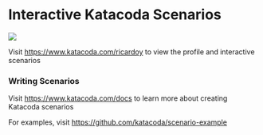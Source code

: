 # Interactive Katacoda Scenarios

[![](http://shields.katacoda.com/katacoda/ricardoy/count.svg)](https://www.katacoda.com/ricardoy "Get your profile on Katacoda.com")

Visit https://www.katacoda.com/ricardoy to view the profile and interactive scenarios

### Writing Scenarios
Visit https://www.katacoda.com/docs to learn more about creating Katacoda scenarios

For examples, visit https://github.com/katacoda/scenario-example
